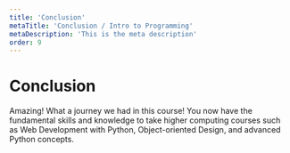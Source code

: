 ```yaml
---
title: 'Conclusion'
metaTitle: 'Conclusion / Intro to Programming'
metaDescription: 'This is the meta description'
order: 9
---
```


# Conclusion

Amazing! What a journey we had in this course! You now have the fundamental skills and knowledge to take higher computing courses such as Web Development with Python, Object-oriented Design, and advanced Python concepts.

